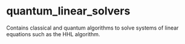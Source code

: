 # quantum_linear_solvers
Contains classical and quantum algorithms to solve systems of linear equations such as the HHL algorithm.
